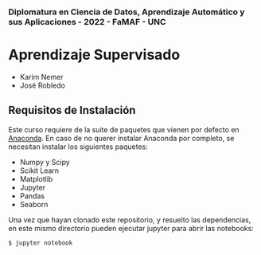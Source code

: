 ### Diplomatura en Ciencia de Datos, Aprendizaje Automático y sus Aplicaciones - 2022 - FaMAF - UNC
# Aprendizaje Supervisado

- Karim Nemer
- José Robledo


## Requisitos de Instalación

Este curso requiere de la suite de paquetes que vienen por defecto en
[Anaconda](https://www.anaconda.com/download/).  En caso de no querer instalar
Anaconda por completo, se necesitan instalar los siguientes paquetes:

- Numpy y Scipy
- Scikit Learn
- Matplotlib
- Jupyter 
- Pandas
- Seaborn

Una vez que hayan clonado este repositorio, y resuelto las dependencias,
en este mismo directorio pueden ejecutar jupyter para abrir las notebooks:

```
$ jupyter notebook
```

